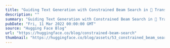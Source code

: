 ```yaml
---
title: "Guiding Text Generation with Constrained Beam Search in 🤗 Transformers"
description: ""
summary: "Guiding Text Generation with Constrained Beam Search in 🤗 Transformers Introduction This blog post a..."
pubDate: "Fri, 11 Mar 2022 00:00:00 GMT"
source: "Hugging Face Blog"
url: "https://huggingface.co/blog/constrained-beam-search"
thumbnail: "https://huggingface.co/blog/assets/53_constrained_beam_search/thumbnail.png"
---
```


